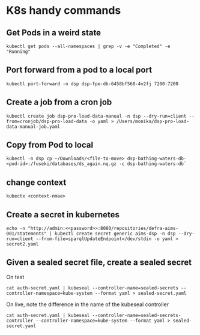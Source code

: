 # K8s handy commands

## Get Pods in a weird state

```shell
kubectl get pods --all-namespaces | grep -v -e "Completed" -e "Running"
```

## Port forward from a pod to a local port

```shell
kubectl port-forward -n dsp dsp-fpe-db-6458bf568-4v2fj 7200:7200
```
## Create a job from a cron job

```
kubectl create job dsp-pro-load-data-manual -n dsp --dry-run=client --from=cronjob/dsp-pro-load-data -o yaml > /Users/monika/dsp-pro-load-data-manual-job.yaml
```

## Copy from Pod to local

```
kubectl -n dsp cp ~/Downloads/<file-to-move> dsp-bathing-waters-db-<pod-id>:/fuseki/databases/ds_again.nq.gz -c dsp-bathing-waters-db`
```

## change context

```
kubectx <context-nmae>
```

## Create a secret in kubernetes
```
echo -n "http://admin:<<password>>:8080/repositories/defra-aims-001/statements" | kubectl create secret generic aims-dsp -n dsp --dry-run=client --from-file=sparqlUpdateEndpoint=/dev/stdin -o yaml > secret2.yaml
```
## Given a sealed secret file, create a sealed secret
On test

```
cat auth-secret.yaml | kubeseal --controller-name=sealed-secrets --controller-namespace=kube-system --format yaml > sealed-secret.yaml
```
On live, note the difference in the name of the kubeseal controller
```
cat auth-secret.yaml | kubeseal --controller-name=sealed-secrets-controller --controller-namespace=kube-system --format yaml > sealed-secret.yaml
```
